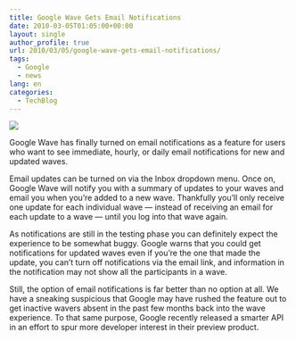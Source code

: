 ```yaml
---
title: Google Wave Gets Email Notifications
date: 2010-03-05T01:05:00+00:00
layout: single
author_profile: true
url: 2010/03/05/google-wave-gets-email-notifications/
tags:
  - Google
  - news
lang: en
categories: 
  - TechBlog
---
```

[![](http://1.bp.blogspot.com/_vaUVXcmC3OI/S5BRwjIwNoI/AAAAAAAABJ8/rgi8HLtIYtY/s320/wave-notifications.jpg)](http://1.bp.blogspot.com/_vaUVXcmC3OI/S5BRwjIwNoI/AAAAAAAABJ8/rgi8HLtIYtY/s1600-h/wave-notifications.jpg)

Google Wave has finally turned on email notifications as a feature for users who want to see immediate, hourly, or daily email notifications for new and updated waves.

Email updates can be turned on via the Inbox dropdown menu. Once on, Google Wave will notify you with a summary of updates to your waves and email you when you’re added to a new wave. Thankfully you’ll only receive one update for each individual wave — instead of receiving an email for each update to a wave — until you log into that wave again.

As notifications are still in the testing phase you can definitely expect the experience to be somewhat buggy. Google warns that you could get notifications for updated waves even if you’re the one that made the update, you can’t turn off notifications via the email link, and information in the notification may not show all the participants in a wave.

Still, the option of email notifications is far better than no option at all. We have a sneaking suspicious that Google may have rushed the feature out to get inactive wavers absent in the past few months back into the wave experience. To that same purpose, Google recently released a smarter API in an effort to spur more developer interest in their preview product.